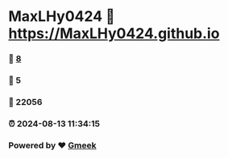 # MaxLHy0424 :link: https://MaxLHy0424.github.io 
### :page_facing_up: [8](https://MaxLHy0424.github.io/tag.html) 
### :speech_balloon: 5 
### :hibiscus: 22056 
### :alarm_clock: 2024-08-13 11:34:15 
### Powered by :heart: [Gmeek](https://github.com/Meekdai/Gmeek)
